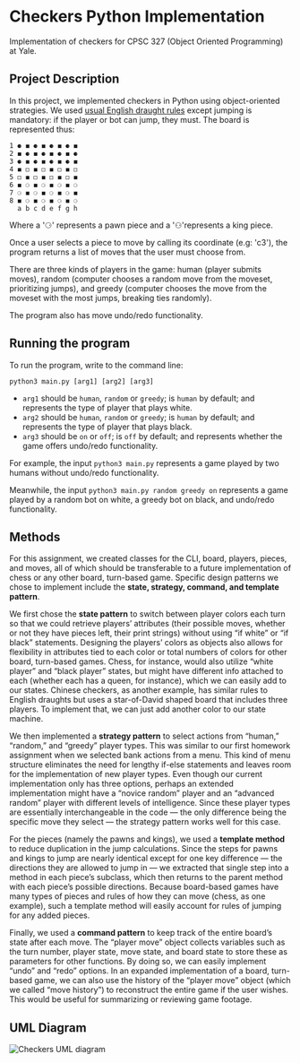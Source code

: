 # Checkers Python Implementation
Implementation of checkers for CPSC 327 (Object Oriented Programming) at Yale.

## Project Description

In this project, we implemented checkers in Python using object-oriented strategies. We used [usual English draught rules](https://en.wikipedia.org/wiki/English_draughts) except jumping is mandatory: if the player or bot can jump, they must. The board is represented thus:

    1 ⚈ ◼ ⚈ ◼ ⚈ ◼ ⚈ ◼
    2 ◼ ⚈ ◼ ⚈ ◼ ⚈ ◼ ⚈
    3 ⚈ ◼ ⚈ ◼ ⚈ ◼ ⚈ ◼
    4 ◼ ◻ ◼ ◻ ◼ ◻ ◼ ◻
    5 ◻ ◼ ◻ ◼ ◻ ◼ ◻ ◼
    6 ◼ ⚆ ◼ ⚆ ◼ ⚆ ◼ ⚆
    7 ⚆ ◼ ⚆ ◼ ⚆ ◼ ⚆ ◼
    8 ◼ ⚆ ◼ ⚆ ◼ ⚆ ◼ ⚆
      a b c d e f g h
      
Where a '⚆' represents a pawn piece and a '⚇'represents a king piece.

Once a user selects a piece to move by calling its coordinate (e.g: 'c3'), the program returns a list of moves that the user must choose from.

There are three kinds of players in the game: human (player submits moves), random (computer chooses a random move from the moveset, prioritizing jumps), and greedy (computer chooses the move from the moveset with the most jumps, breaking ties randomly).

The program also has move undo/redo functionality.

## Running the program

To run the program, write to the command line:

`python3 main.py [arg1] [arg2] [arg3]`

* `arg1` should be `human`, `random` or `greedy`; is `human` by default; and represents the type of player that plays white.
* `arg2` should be `human`, `random` or `greedy`; is `human` by default; and represents the type of player that plays black.
* `arg3` should be `on` or `off`; is `off` by default; and represents whether the game offers undo/redo functionality.

For example, the input `python3 main.py` represents a game played by two humans without undo/redo functionality.

Meanwhile, the input `python3 main.py random greedy on` represents a game played by a random bot on white, a greedy bot on black, and undo/redo functionality.


## Methods

For this assignment, we created classes for the CLI, board, players, pieces, and moves, all of which should be transferable to a future implementation of chess or any other board, turn-based game. Specific design patterns we chose to implement include the **state, strategy, command, and template pattern**.

We first chose the **state pattern** to switch between player colors each turn so that we could retrieve players’ attributes (their possible moves, whether or not they have pieces left, their print strings) without using “if white” or “if black” statements. Designing the players’ colors as objects also allows for flexibility in attributes tied to each color or total numbers of colors for other board, turn-based games. Chess, for instance, would also utilize “white player” and “black player” states, but might have different info attached to each (whether each has a queen, for instance), which we can easily add to our states. Chinese checkers, as another example, has similar rules to English draughts but uses a star-of-David shaped board that includes three players. To implement that, we can just add another color to our state machine.

We then implemented a **strategy pattern** to select actions from “human,” “random,” and “greedy” player types. This was similar to our first homework assignment when we selected bank actions from a menu. This kind of menu structure eliminates the need for lengthy if-else statements and leaves room for the implementation of new player types. Even though our current implementation only has three options, perhaps an extended implementation might have a “novice random” player and an “advanced random” player with different levels of intelligence. Since these player types are essentially interchangeable in the code — the only difference being the specific move they select — the strategy pattern works well for this case.

For the pieces (namely the pawns and kings), we used a **template method** to reduce duplication in the jump calculations. Since the steps for pawns and kings to jump are nearly identical except for one key difference — the directions they are allowed to jump in — we extracted that single step into a method in each piece’s subclass, which then returns to the parent method with each piece’s possible directions. Because board-based games have many types of pieces and rules of how they can move (chess, as one example), such a template method will easily account for rules of jumping for any added pieces.

Finally, we used a **command pattern** to keep track of the entire board’s state after each move. The “player move” object collects variables such as the turn number, player state, move state, and board state to store these as parameters for other functions. By doing so, we can easily implement “undo” and “redo” options. In an expanded implementation of a board, turn-based game, we can also use the history of the “player move” object (which we called “move history”) to reconstruct the entire game if the user wishes. This would be useful for summarizing or reviewing game footage.

## UML Diagram
![Checkers UML diagram](https://user-images.githubusercontent.com/43098796/117768323-3989ac00-b200-11eb-9097-19788a522fd0.png)
